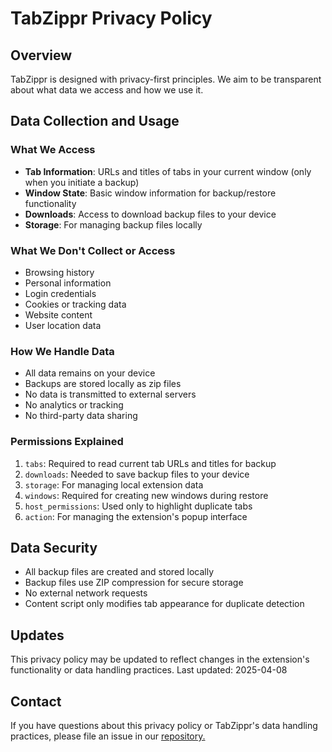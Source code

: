 # TabZippr Privacy Policy

## Overview
TabZippr is designed with privacy-first principles. We aim to be transparent about what data we access and how we use it.

## Data Collection and Usage

### What We Access
- **Tab Information**: URLs and titles of tabs in your current window (only when you initiate a backup)
- **Window State**: Basic window information for backup/restore functionality
- **Downloads**: Access to download backup files to your device
- **Storage**: For managing backup files locally

### What We Don't Collect or Access
- Browsing history
- Personal information
- Login credentials
- Cookies or tracking data
- Website content
- User location data

### How We Handle Data
- All data remains on your device
- Backups are stored locally as zip files
- No data is transmitted to external servers
- No analytics or tracking
- No third-party data sharing

### Permissions Explained
1. `tabs`: Required to read current tab URLs and titles for backup
2. `downloads`: Needed to save backup files to your device
3. `storage`: For managing local extension data
4. `windows`: Required for creating new windows during restore
5. `host_permissions`: Used only to highlight duplicate tabs
6. `action`: For managing the extension's popup interface

## Data Security
- All backup files are created and stored locally
- Backup files use ZIP compression for secure storage
- No external network requests
- Content script only modifies tab appearance for duplicate detection

## Updates
This privacy policy may be updated to reflect changes in the extension's functionality or data handling practices. Last updated: 2025-04-08

## Contact
If you have questions about this privacy policy or TabZippr's data handling practices, please file an issue in our [repository.](https://github.com/atamsekar-tivo/tabzippr)